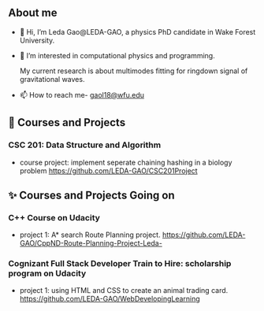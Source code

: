 ## About me 
- 👋 Hi, I’m Leda Gao@LEDA-GAO, a physics PhD candidate in Wake Forest University. 
- 👀 I’m interested in computational physics and programming. 

  My current research is about multimodes fitting for ringdown signal of gravitational waves. 
- 📫 How to reach me- gaol18@wfu.edu

## 🌱 Courses and Projects  

###  CSC 201: Data Structure and Algorithm 

* course project: implement seperate chaining hashing in a biology problem https://github.com/LEDA-GAO/CSC201Project

##  ✨ Courses and Projects Going on 

### C++ Course on Udacity

* project 1: A* search Route Planning project. https://github.com/LEDA-GAO/CppND-Route-Planning-Project-Leda- 

### Cognizant Full Stack Developer Train to Hire: scholarship program on Udacity
* project 1: using HTML and CSS to create an animal trading card. https://github.com/LEDA-GAO/WebDevelopingLearning

<!---
LEDA-GAO/LEDA-GAO is a ✨ special ✨ repository because its `README.md` (this file) appears on your GitHub profile.
You can click the Preview link to take a look at your changes.
--->
